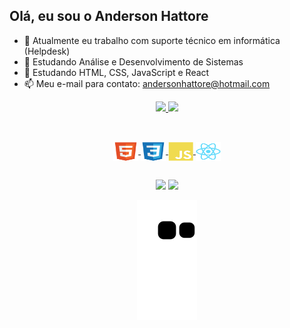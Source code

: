 ## Olá, eu sou o Anderson Hattore



- 🔭 Atualmente eu trabalho com suporte técnico em informática (Helpdesk)
- 🌱 Estudando Análise e Desenvolvimento de Sistemas 
- 🌱 Estudando HTML, CSS, JavaScript e React
- 📫 Meu e-mail para contato: andersonhattore@hotmail.com 

<div align="center">
  <a href="https://github.com/hattore">
  <img height="180em" src="https://github-readme-stats.vercel.app/api?username=hattore&show_icons=true&theme=dark&include_all_commits=true&count_private=true"/>
  <img height="180em" src="https://github-readme-stats.vercel.app/api/top-langs/?username=hattore&layout=compact&langs_count=7&theme=dark"/>
</div>

##

<div style="display: inline_block" align="center"><br>
  <img align="center" alt="Hattore-HTML" height="30" width="40" src="https://raw.githubusercontent.com/devicons/devicon/master/icons/html5/html5-original.svg">
  <img align="center" alt="Hattore-CSS" height="30" width="40" src="https://raw.githubusercontent.com/devicons/devicon/master/icons/css3/css3-original.svg">
  <img align="center" alt="Hattore-Js" height="30" width="40" src="https://raw.githubusercontent.com/devicons/devicon/master/icons/javascript/javascript-plain.svg">
  <img align="center" alt="Hattore-React" height="30" width="40" src="https://raw.githubusercontent.com/devicons/devicon/master/icons/react/react-original.svg">
</div>
    
##
<div align="center">
  <a href = "mailto:andersonhattore@hotmail.com"><img src="https://img.shields.io/badge/Microsoft_Outlook-0078D4?style=for-the-badge&logo=microsoft-outlook&logoColor=white" target="_blank"></a>
  <a href="https://www.linkedin.com/in/andersonhattore" target="_blank"><img src="https://img.shields.io/badge/-LinkedIn-%230077B5?style=for-the-badge&logo=linkedin&logoColor=white" target="_blank"></a> 
 
 ![snake gif](https://github.com/hattore/hattore/blob/output/github-contribution-grid-snake.svg)
 </div>
